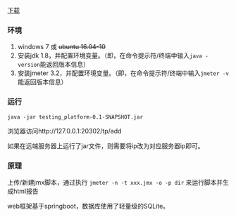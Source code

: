 [下载](https://github.com/wang153723482/testing_platform/releases)

### 环境
1. windows 7 或 ~~ubuntu 16.04-10~~
2. 安装jdk 1.8，并配置环境变量。（即，在命令提示符/终端中输入`java -version`能返回版本信息）
3. 安装jmeter 3.2，并配置环境变量。（即，在命令提示符/终端中输入`jmeter -v`能返回版本信息）

### 运行 
    
    java -jar testing_platform-0.1-SNAPSHOT.jar
浏览器访问http://127.0.0.1:20302/tp/add

如果在远端服务器上运行了jar文件，则需要将ip改为对应服务器ip即可。

### 原理
上传/新建jmx脚本，通过执行 `jmeter -n -t xxx.jmx -o -p dir` 来运行脚本并生成html报告

web框架基于springboot，数据库使用了轻量级的SQLite。


        
        
        
